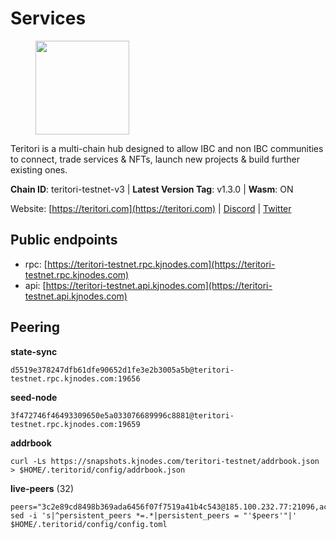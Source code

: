 # Services

<figure><img src="https://raw.githubusercontent.com/kj89/testnet_manuals/main/pingpub/logos/teritori.png" width="150" alt=""><figcaption></figcaption></figure>

Teritori is a multi-chain hub designed to allow IBC and non IBC communities  to connect, trade services & NFTs, launch new projects & build further existing ones.

**Chain ID**: teritori-testnet-v3 | **Latest Version Tag**: v1.3.0 | **Wasm**: ON

Website: [https://teritori.com](https://teritori.com) | [Discord](https://discord.gg/teritori) | [Twitter](https://twitter.com/TeritoriNetwork)


## Public endpoints

* rpc: [https://teritori-testnet.rpc.kjnodes.com](https://teritori-testnet.rpc.kjnodes.com)
* api: [https://teritori-testnet.api.kjnodes.com](https://teritori-testnet.api.kjnodes.com)

## Peering

**state-sync**

```
d5519e378247dfb61dfe90652d1fe3e2b3005a5b@teritori-testnet.rpc.kjnodes.com:19656
```

**seed-node**

```
3f472746f46493309650e5a033076689996c8881@teritori-testnet.rpc.kjnodes.com:19659
```

**addrbook**
```
curl -Ls https://snapshots.kjnodes.com/teritori-testnet/addrbook.json > $HOME/.teritorid/config/addrbook.json
```

**live-peers** (32)
```
peers="3c2e89cd8498b369ada6456f07f7519a41b4c543@185.100.232.77:21096,ac94097daec8a32d4ed3f074f26f214cedfbb541@85.173.112.154:26656,d5519e378247dfb61dfe90652d1fe3e2b3005a5b@65.109.68.190:19656,69012ce642095e15f588ddb154327633bb2ecb9c@65.109.39.223:26656,3b539b6cff93fb3631d0a600a56ade3c6ca6bea3@51.79.28.170:26656,e78cee0e46927e483212e0313a35da6cc9151ed5@65.109.28.219:15956,ec0c58dbfe67a12ea16951134e29a6566ac05add@185.217.125.98:26656,0e51ebd10636b48b69625677a5154b839ff3f557@65.108.43.116:56107,c89ecc57dc30addb7e9032684916725c25b2a6c5@162.55.103.44:26656,3614bc766d73bebf6b73737b6690af60e7f0683e@65.108.206.118:46656,e1c50c477202e2f37643d044a6cde3c913f42230@65.108.71.92:54256,6a94690aa76f7ffbfa1ee93c50dddfb571f159b6@5.189.130.43:19656,c56b132be41b247c9f8fa1f2addaca57f9946e29@75.119.159.159:44656,ba34ddc9728cb20c050c189c8d7c38fc50428091@64.20.52.2:20026,e1b331c1f3cba509960c65d6c6bc9b49532bcbaa@65.109.85.170:27656,483a27bdec490f817f1ee819117c70e5f5e6a672@65.109.90.33:15956,356fbd3263e387bea0528ac4bbbc89a83d52e9fa@65.21.134.202:26736,a97eb7a4f3d857f1ff82265d2905fc0762a6bfd4@135.125.5.31:54256,5ae1012f9b0f4672d8152de903d115dd2f1a3ee3@65.21.170.3:27656,ccc59b8a55f9c6e7a24bd693e2796f781ea3a670@65.108.227.133:27656,15dd94f68c450da2c3b7c60b6364e3dce6f0cbf2@185.193.66.68:26641,53f69cd52a4b633179b9e762cf8d51f6696a27f6@51.159.141.148:26656,0d19829b0dd1fc324cfde1f7bc15860c896b7ac1@65.108.121.240:27656,bf100c1b6b44a6e96ab5691f3023cec3c27747fd@144.126.142.78:46656,6bc9f80a5123d62c23aadb7b5d68b740a794b0c6@207.180.194.156:36656,31413c99357d0cfc48a46767ade171db2ea0205e@135.181.138.160:46656,d590ca2f08c6793516c4923c0a62075c57f64b59@135.181.206.223:26656,7c6deaf1249610bf058f8f2127e0aa6241faa837@65.108.238.217:11054,2f565c7b81032822c0cd173386716a1339046fc2@194.35.120.196:19656,d888e05bac5209df36bdeef3497c00c96367a04f@195.201.231.163:26656,625b814af9f535b91a92727138838fde0174faff@65.108.124.172:27656,66359b449c124c166a50f96038d493fec398dfbe@149.102.153.186:19656"
sed -i 's|^persistent_peers *=.*|persistent_peers = "'$peers'"|' $HOME/.teritorid/config/config.toml
```
